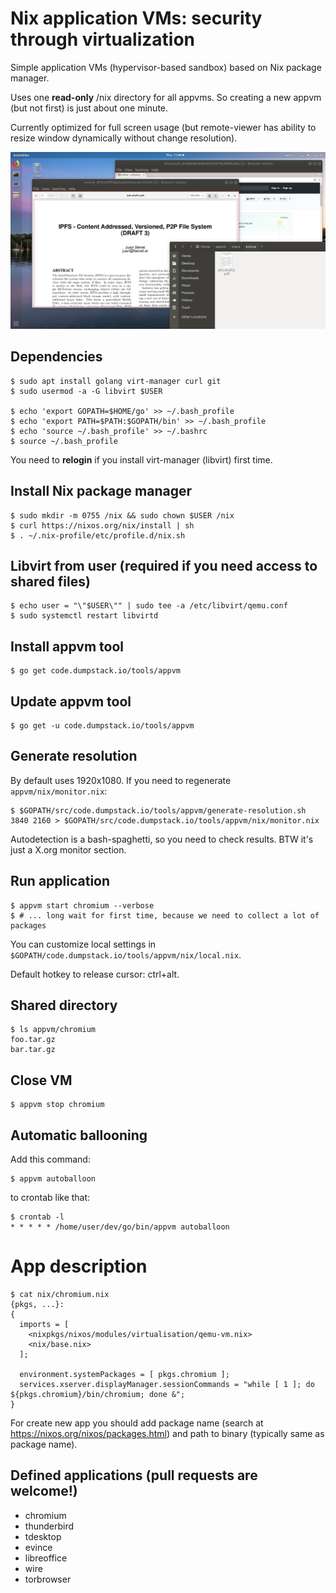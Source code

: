 # Nix application VMs: security through virtualization

Simple application VMs (hypervisor-based sandbox) based on Nix package manager.

Uses one **read-only** /nix directory for all appvms. So creating a new appvm (but not first) is just about one minute.

Currently optimized for full screen usage (but remote-viewer has ability to resize window dynamically without change resolution).

![appvm screenshot](screenshots/2018-07-05.png)

## Dependencies

    $ sudo apt install golang virt-manager curl git
    $ sudo usermod -a -G libvirt $USER

    $ echo 'export GOPATH=$HOME/go' >> ~/.bash_profile
    $ echo 'export PATH=$PATH:$GOPATH/bin' >> ~/.bash_profile
    $ echo 'source ~/.bash_profile' >> ~/.bashrc
    $ source ~/.bash_profile

You need to **relogin** if you install virt-manager (libvirt) first time.

## Install Nix package manager

    $ sudo mkdir -m 0755 /nix && sudo chown $USER /nix
    $ curl https://nixos.org/nix/install | sh
    $ . ~/.nix-profile/etc/profile.d/nix.sh

## Libvirt from user (required if you need access to shared files)

    $ echo user = "\"$USER\"" | sudo tee -a /etc/libvirt/qemu.conf
    $ sudo systemctl restart libvirtd

## Install appvm tool

    $ go get code.dumpstack.io/tools/appvm

## Update appvm tool

    $ go get -u code.dumpstack.io/tools/appvm

## Generate resolution

By default uses 1920x1080. If you need to regenerate `appvm/nix/monitor.nix`:

    $ $GOPATH/src/code.dumpstack.io/tools/appvm/generate-resolution.sh 3840 2160 > $GOPATH/src/code.dumpstack.io/tools/appvm/nix/monitor.nix

Autodetection is a bash-spaghetti, so you need to check results. BTW it's just a X.org monitor section.

## Run application

    $ appvm start chromium --verbose
    $ # ... long wait for first time, because we need to collect a lot of packages

You can customize local settings in `$GOPATH/code.dumpstack.io/tools/appvm/nix/local.nix`.

Default hotkey to release cursor: ctrl+alt.

## Shared directory

    $ ls appvm/chromium
    foo.tar.gz
    bar.tar.gz

## Close VM

    $ appvm stop chromium

## Automatic ballooning

Add this command:

    $ appvm autoballoon

to crontab like that:

    $ crontab -l
    * * * * * /home/user/dev/go/bin/appvm autoballoon

# App description

    $ cat nix/chromium.nix
    {pkgs, ...}:
    {
      imports = [
        <nixpkgs/nixos/modules/virtualisation/qemu-vm.nix>
        <nix/base.nix>
      ];

      environment.systemPackages = [ pkgs.chromium ];
      services.xserver.displayManager.sessionCommands = "while [ 1 ]; do ${pkgs.chromium}/bin/chromium; done &";
    }

For create new app you should add package name (search at https://nixos.org/nixos/packages.html) and path to binary (typically same as package name).

## Defined applications (pull requests are welcome!)

* chromium
* thunderbird
* tdesktop
* evince
* libreoffice
* wire
* torbrowser
